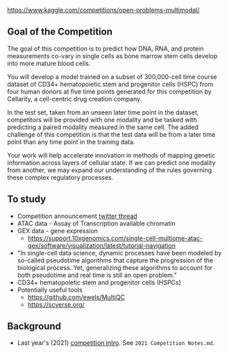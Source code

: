 https://www.kaggle.com/competitions/open-problems-multimodal/

## Goal of the Competition
The goal of this competition is to predict how DNA, RNA, and protein measurements co-vary in single cells as bone marrow stem cells develop into more mature blood cells. 

You will develop a model trained on a subset of 300,000-cell time course dataset of CD34+ hematopoietic stem and progenitor cells (HSPC) from four human donors at five time points generated for this competition by Cellarity, a cell-centric drug creation company.

In the test set, taken from an unseen later time point in the dataset, competitors will be provided with one modality and be tasked with predicting a paired modality measured in the same cell. The added challenge of this competition is that the test data will be from a later time point than any time point in the training data.

Your work will help accelerate innovation in methods of mapping genetic information across layers of cellular state. If we can predict one modality from another, we may expand our understanding of the rules governing these complex regulatory processes.

## To study

- Competition announcement [twitter thread](https://twitter.com/dbburkhardt/status/1559304603933589504) 
- ATAC data - Assay of Transcription available chromatin
- GEX data - gene expression
  - https://support.10xgenomics.com/single-cell-multiome-atac-gex/software/visualization/latest/tutorial-navigation
- "In single-cell data science, dynamic processes have been modeled by so-called pseudotime algorithms that capture the progression of the biological process. Yet, generalizing these algorithms to account for both pseudotime and real time is still an open problem."
- CD34+ hematopoietic stem and progenitor cells (HSPCs)
- Potentially useful tools
  - https://github.com/ewels/MultiQC
  - https://scverse.org/


## Background

- Last year's (2021) [competition intro](https://twitter.com/MorseCell/status/1559583479158931459). See `2021 Competition Notes.md`.